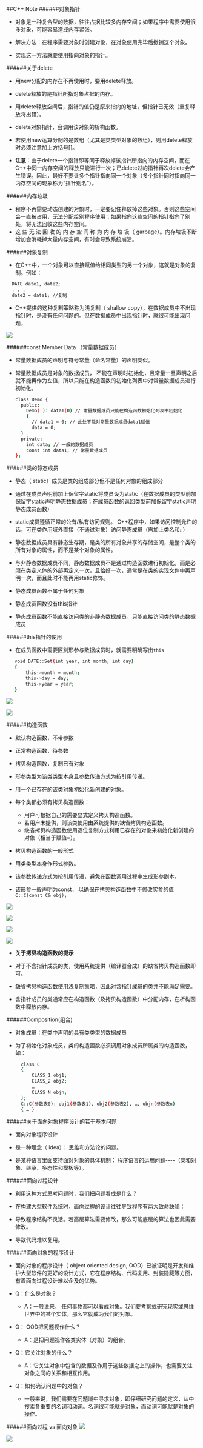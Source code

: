 ##C++ Note
######对象指针
- 对象是一种复合型的数据，往往占据比较多内存空间；如果程序中需要使用很多对象，可能容易造成内存紧张。

- 解决方法：在程序需要对象时创建对象，在对象使用完毕后撤销这个对象。

- 实现这一方法就要使用指向对象的指针。

######关于delete
- 用new分配的内存在不再使用时，要用delete释放。

- delete释放的是指针所指对象占据的内存。

- 用delete释放空间后，指针的值仍是原来指向的地址，但指针已无效（重复释放将出错）。

- delete对象指针，会调用该对象的析构函数。

- 若使用new运算分配的是数组（尤其是类类型对象的数组），则用delete释放时必须注意加上方括号[]。

- **注意**：由于delete一个指针即等同于释放掉该指针所指向的内存空间，而在C++中同一内存空间的释放只能进行一次；已delete过的指针再次delete会产生错误。因此，最好不要让多个指针指向同一个对象（多个指针同时指向同一内存空间的现象称为“指针别名”）。

######内存垃圾
- 程序不再需要动态创建的对象时，一定要记住释放掉这些对象。否则这些空间会一直被占用，无法分配给别程序使用；如果指向这些空间的指针指向了别处，将无法回收这些内存空间。
- 这 些 无 法 回 收 的 内 存 空 间 称 为 内 存 垃 圾（ garbage）。内存垃圾不断增加会消耗掉大量内存空间，有时会导致系统崩溃。

######对象复制

 - 在C++中，一个对象可以直接赋值给相同类型的另一个对象，这就是对象的复制。例如：

  ```bash
    DATE date1, date2;
	. . .
	date2 = date1; //复制
```

 - C++提供的这种复制策略称为浅复制（ shallow copy），在数据成员中不出现指针时，是没有任何问题的。但在数据成员中出现指针时，就很可能出现问题。

  ![](./img/1.png)

######const Member Data （常量数据成员）
- 常量数据成员的声明与符号常量（命名常量）的声明类似。
- 常量数据成员是对象的数据成员， 不能在声明时初始化，且常量一旦声明之后就不能再作为左值，所以只能在构造函数的初始化列表中对常量数据成员进行初始化。

  ```bash
  class Demo {
	public:
	  Demo( ): data1(0) // 常量数据成员只能在构造函数初始化列表中初始化
	  {
		// data1 = 0; // 此处不能对常量数据成员data1赋值
		data = 0;
	}
	private:
	  int data; // 一般的数据成员
	  const int data1; // 常量数据成员
  };
  ```

######类的静态成员
- 静态（ static）成员是类的组成部分但不是任何对象的组成部分

- 通过在成员声明前加上保留字static将成员设为static（在数据成员的类型前加保留字static声明静态数据成员；在成员函数的返回类型前加保留字static声明静态成员函数）

- static成员遵循正常的公有/私有访问规则。 C++程序中，如果访问控制允许的话，可在类作用域外直接（不通过对象）访问静态成员（需加上类名和::）

- 静态数据成员具有静态生存期，是类的所有对象共享的存储空间，是整个类的所有对象的属性，而不是某个对象的属性。

- 与非静态数据成员不同，静态数据成员不是通过构造函数进行初始化，而是必须在类定义体的外部再定义一次，且恰好一次，通常是在类的实现文件中再声明一次，而且此时不能再用static修饰。

- 静态成员函数不属于任何对象

- 静态成员函数没有this指针

- 静态成员函数不能直接访问类的非静态数据成员，只能直接访问类的静态数据成员


######this指针的使用
- 在成员函数中需要区别形参与数据成员时，就需要明确写出`this`

 ```bash
	void DATE::Set(int year, int month, int day)
	{
		this->month = month;
		this->day = day;
		this->year = year;
	}
 ```

![](./img/2.png)

![](./img/3.png)


######构造函数
- 默认构造函数，不带参数


- 正常构造函数，待参数


- 拷贝构造函数，复制已有对象

 - 形参类型为该类类型本身且参数传递方式为按引用传递。
 - 用一个已存在的该类对象初始化新创建的对象。
 - 每个类都必须有拷贝构造函数：
   - 用户可根据自己的需要显式定义拷贝构造函数。
   - 若用户未提供，则该类使用由系统提供的缺省拷贝构造函数。
   - 缺省拷贝构造函数使用逐位复制方式利用已存在的对象来初始化新创建的对象（相当于赋值=）。

- 拷贝构造函数的一般形式
 - 用类类型本身作形式参数。
 - 该参数传递方式为按引用传递，避免在函数调用过程中生成形参副本。
 - 该形参一般声明为const， 以确保在拷贝构造函数中不修改实参的值
     `C::C(const C& obj);`


![](./img/4.png)

![](./img/5.png)

![](./img/6.png)

![](./img/7.png)


- **关于拷贝构造函数的提示**

 - 对于不含指针成员的类，使用系统提供（编译器合成）的缺省拷贝构造函数即可。
 - 缺省拷贝构造函数使用浅复制策略，因此对含指针成员的类并不能满足需要。
 - 含指针成员的类通常应在构造函数（及拷贝构造函数）中分配内存，在析构函数中释放内存。


######Composition(组合)
- 对象成员：在类中声明的具有类类型的数据成员

- 为了初始化对象成员，类的构造函数必须调用对象成员所属类的构造函数，如：

  ```bash
	class C
	{
		CLASS_1 obj1;
		CLASS_2 obj2;
		…
		CLASS_N objn;
	};
	C::C(参数表0): obj1(参数表1), obj2(参数表2), …, objn(参数表n)
	{ … }
  ```

######关于面向对象程序设计的若干基本问题
- 面向对象程序设计

- 是一种理念（ idea）： 思维和方法论的问题。

- 是某种语言里面支持面对对象的具体机制： 程序语言的运用问题----（类和对象、继承、多态性和模板等）。


######面向过程设计
- 利用这种方式思考问题时，我们把问题看成是什么？

- 在构建大型软件系统时，面向过程的设计往往导致程序有两大致命缺陷：

 - 导致程序结构不灵活。若高层算法需要修改，那么可能底层的算法也因此需要修改。
 - 导致代码难以复用。

######面向对象的程序设计
- 面向对象的程序设计（ object oriented design, OOD）已被证明是开发和维护大型软件的更好的设计方式，它在程序结构、代码复用、封装隐藏等方面，有着面向过程设计难以企及的优势。

- Q：什么是对象？
  - A：一般说来， 任何事物都可以看成对象。我们要考察或研究现实或思维世界中的某个实体，那么它就成为我们的对象。

- Q： OOD把问题视作什么？
  - A：是把问题视作各类实体（对象）的组合。

- Q：它关注对象的什么？
  - A：它关注对象中包含的数据及作用于这些数据之上的操作，也需要关注对象之间的关系和相互作用。

- Q：如何确认问题中的对象？
  - 一般来说，我们需要在问题域中寻求对象，即仔细研究问题的定义，从中搜索各重要的名词和动词。名词很可能就是对象，而动词可能就是对象的操作。


######面向过程 vs 面向对象
![](./img/8.png)

![](./img/9.png)




















